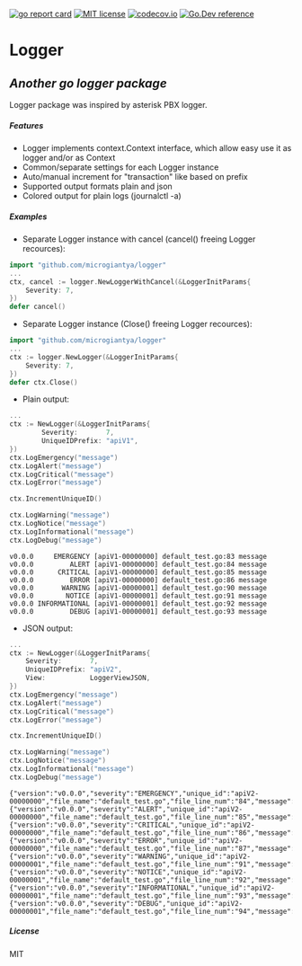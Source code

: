 [![go report card](https://goreportcard.com/badge/github.com/microgiantya/lontext "go report card")](https://goreportcard.com/report/github.com/microgiantya/lontext)
[![MIT license](https://img.shields.io/badge/license-MIT-brightgreen.svg)](https://opensource.org/licenses/MIT)
[![codecov.io](https://codecov.io/gh/microgiantya/lontext/coverage.svg?branch=main)](https://app.codecov.io/gh/microgiantya/lontext?branch=main)
[![Go.Dev reference](https://img.shields.io/badge/pkg.go.dev-007d9c?logo=go&logoColor=white)](https://pkg.go.dev/github.com/microgiantya/logger#section-documentation)


# Logger
## _Another go logger package_
Logger package was inspired by asterisk PBX logger.

##### Features
- Logger implements context.Context interface, which allow easy use it as logger and/or as Context
- Common/separate settings for each Logger instance
- Auto/manual increment for "transaction" like based on prefix
- Supported output formats plain and json
- Colored output for plain logs (journalctl -a)

##### Examples
- Separate Logger instance with cancel (cancel() freeing Logger recources):
```go
import "github.com/microgiantya/logger"
...
ctx, cancel := logger.NewLoggerWithCancel(&LoggerInitParams{
	Severity: 7,
})
defer cancel()
```

- Separate Logger instance (Close() freeing Logger recources):
```go
import "github.com/microgiantya/logger"
...
ctx := logger.NewLogger(&LoggerInitParams{
	Severity: 7,
})
defer ctx.Close()
```

- Plain output:
```go
...
ctx := NewLogger(&LoggerInitParams{
		Severity:       7,
		UniqueIDPrefix: "apiV1",
})
ctx.LogEmergency("message")
ctx.LogAlert("message")
ctx.LogCritical("message")
ctx.LogError("message")

ctx.IncrementUniqueID()

ctx.LogWarning("message")
ctx.LogNotice("message")
ctx.LogInformational("message")
ctx.LogDebug("message")
```

```
v0.0.0     EMERGENCY [apiV1-00000000] default_test.go:83 message
v0.0.0         ALERT [apiV1-00000000] default_test.go:84 message
v0.0.0      CRITICAL [apiV1-00000000] default_test.go:85 message
v0.0.0         ERROR [apiV1-00000000] default_test.go:86 message
v0.0.0       WARNING [apiV1-00000001] default_test.go:90 message
v0.0.0        NOTICE [apiV1-00000001] default_test.go:91 message
v0.0.0 INFORMATIONAL [apiV1-00000001] default_test.go:92 message
v0.0.0         DEBUG [apiV1-00000001] default_test.go:93 message
```

- JSON output:
```go
...
ctx := NewLogger(&LoggerInitParams{
	Severity:       7,
	UniqueIDPrefix: "apiV2",
	View:           LoggerViewJSON,
})
ctx.LogEmergency("message")
ctx.LogAlert("message")
ctx.LogCritical("message")
ctx.LogError("message")

ctx.IncrementUniqueID()

ctx.LogWarning("message")
ctx.LogNotice("message")
ctx.LogInformational("message")
ctx.LogDebug("message")
```

```
{"version":"v0.0.0","severity":"EMERGENCY","unique_id":"apiV2-00000000","file_name":"default_test.go","file_line_num":"84","message":"message"}
{"version":"v0.0.0","severity":"ALERT","unique_id":"apiV2-00000000","file_name":"default_test.go","file_line_num":"85","message":"message"}
{"version":"v0.0.0","severity":"CRITICAL","unique_id":"apiV2-00000000","file_name":"default_test.go","file_line_num":"86","message":"message"}
{"version":"v0.0.0","severity":"ERROR","unique_id":"apiV2-00000000","file_name":"default_test.go","file_line_num":"87","message":"message"}
{"version":"v0.0.0","severity":"WARNING","unique_id":"apiV2-00000001","file_name":"default_test.go","file_line_num":"91","message":"message"}
{"version":"v0.0.0","severity":"NOTICE","unique_id":"apiV2-00000001","file_name":"default_test.go","file_line_num":"92","message":"message"}
{"version":"v0.0.0","severity":"INFORMATIONAL","unique_id":"apiV2-00000001","file_name":"default_test.go","file_line_num":"93","message":"message"}
{"version":"v0.0.0","severity":"DEBUG","unique_id":"apiV2-00000001","file_name":"default_test.go","file_line_num":"94","message":"message"}
```

##### License

MIT

